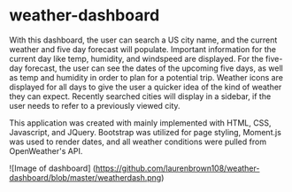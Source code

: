# weather-dashboard

With this dashboard, the user can search a US city name, and the current weather and five day forecast will populate. Important information for the current day like temp, humidity, and windspeed are displayed. For the five-day forecast, the user can see the dates of the upcoming five days, as well as temp and humidity in order to plan for a potential trip. Weather icons are displayed for all days to give the user a quicker idea of the kind of weather they can expect. Recently searched cities will display in a sidebar, if the user needs to refer to a previously viewed city.

This application was created with mainly implemented with HTML, CSS, Javascript, and JQuery. Bootstrap was utilized for page styling, Moment.js was used to render dates, and all weather conditions were pulled from OpenWeather's API.

![Image of dashboard] (https://github.com/laurenbrown108/weather-dashboard/blob/master/weatherdash.png)
